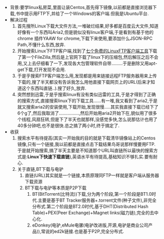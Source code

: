 -  背景:要学linux私房菜,里面让装Centos,首先得下镜像,以前都是直接浏览器下载,书中提示用FTP下,并给了一个Windows的客户端.但我是Ubuntu平台.
- 解决过程
  1. 首先搜所Linux下载大文件方法,一堆破烂结果,好多都是百度云大文件,知道好像有一个东西叫Aria2,但是貌似没有linux客户端,于是看到有基于他的chrome 插件YAAW for chrome,下载下来使用,要添加什么JSON-RPC Path,不懂什么东西,放弃.
  2. 开始搜索Linux下FTP客户端,找到了[七个免费的LinuxFTP客户端工具](https://cloud.tencent.com/info/cba40713e46d72e6f2564cfc8d176e41.html)下载了第一个FileZilla,然后是上官网下载了linux下的压缩包,然后解压之后不会用,又上去仔细看了一下,发现各大包管理软件自带.........于是删除又用apt-get下载,打开发现不会用.
  3. 于是乎搜索FTP客户端怎么用,发现都是用来链接远程FTP服务器用来上传下载的,搜了半天都没有告诉我怎么用他直接下载网页上的URL(后来才知道这个东西叫直链..).搜了好久,放弃.
  4. 突然想到迅雷,于是乎搜索linux有没有类似迅雷的工具,于是才得到了正确的搜索方式,直接搜索linux下的下载工具......有一堆,我又看到了aria2,于是就又搜索aria2的安装使用,下载开始,发现很慢.....其实我直接下载已经下了6个g了,然后我取消了................,然后开始用aria2开始下在,貌似用了很多个线程,风扇狂转,但是下了半天也就那样,没感觉多快,怎么说那估计也用了40多分钟吧,也不是很快.总之搞了两小时,终于搞定了.  
- 收获
  1. 搜索水平有待提高(其实一开始我的目的就是下载清华镜像站上的Centos镜像,只有一个链接,我以前都是直接点击下载结果鸟哥说那样慢要用FTP.于是就开始搜索,搞了半天主要是不知道那个URL叫直链所以最快的搜索方式是:**Linux下快速下载直链**),英语水平有待提高,基础知识不够扎实.要有耐心.
  2. 关于直链,BT下载与电驴
      1. 直链(URL)其实就是一个链接,本质原理同FTP一样就是客户端从服务器下载资源
      2. BT下载与电驴等本质是P2P下载
          1. BT(BitTorrent(比特流))下载,分为两个阶段,第一个阶段是BT1.0时代.主要是基于BT Tracker服务器+.torrent文件(种子文件),非完全分布式.第二个阶段是BT2.0时代,基于DHT(Distributed Hash Table)+PEX(Peer Exchange)+Magnet links(磁力链),完全的去中心化.
          1. eDonkey(电驴,eMule电骡(电驴改进版,开源,电驴是商业公司产品)),常说的ed2k链接.也是基于P2P,完全分布式.
